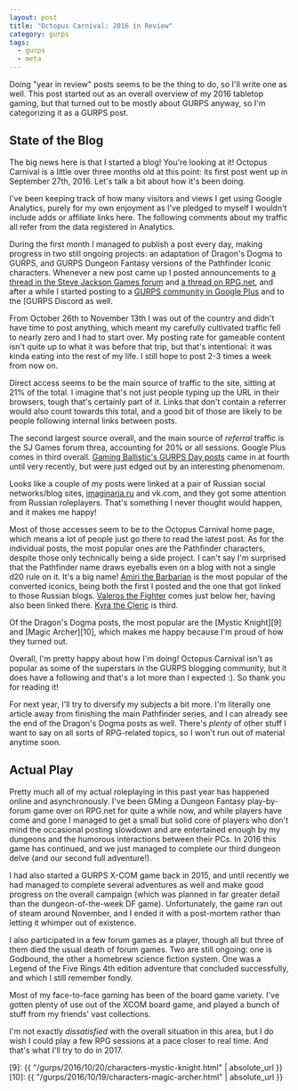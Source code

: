 ```yaml
---
layout: post
title: "Octopus Carnival: 2016 in Review"
category: gurps
tags:
  - gurps
  - meta
---
```


Doing "year in review" posts seems to be the thing to do, so I'll write one as
well. This post started out as an overall overview of my 2016 tabletop gaming,
but that turned out to be mostly about GURPS anyway, so I'm categorizing it as a
GURPS post.

## State of the Blog

The big news here is that I started a blog! You're looking at it! Octopus
Carnival is a little over three months old at this point: its first post went up
in September 27th, 2016. Let's talk a bit about how it's been doing.

I've been keeping track of how many visitors and views I get using Google
Analytics, purely for my own enjoyment as I've pledged to myself I wouldn't
include adds or affiliate links here. The following comments about my traffic
all refer from the data registered in Analytics.

During the first month I managed to publish a post every day, making progress in
two still ongoing projects: an adaptation of Dragon's Dogma to GURPS, and GURPS
Dungeon Fantasy versions of the Pathfinder Iconic characters. Whenever a new
post came up I posted announcements
to [a thread in the Steve Jackson Games forum][1] and [a thread on RPG.net][2],
and after a while I started posting to a [GURPS community in Google Plus][3] and
to the [GURPS Discord  as well.

From October 26th to November 13th I was out of the country and didn't have time
to post anything, which meant my carefully cultivated traffic fell to nearly
zero and I had to start over. My posting rate for gameable content isn't quite
up to what it was before that trip, but that's intentional: it was kinda eating
into the rest of my life. I still hope to post 2-3 times a week from now on.

Direct access seems to be the main source of traffic to the site, sitting at 21%
of the total. I imagine that's not just people typing up the URL in their
browsers, tough that's certainly part of it. Links that don't contain a referrer
would also count towards this total, and a good bit of those are likely to be
people following internal links between posts.

The second largest source overall, and the main source of _referral_ traffic is
the SJ Games forum threa, accounting for 20% or all sessions. Google Plus comes
in third overall. [Gaming Ballistic's GURPS Day posts][4] came in at fourth
until very recently, but were just edged out by an interesting phenomenom.

Looks like a couple of my posts were linked at a pair of Russian social
networks/blog sites, [imaginaria.ru][5] and vk.com, and they got some attention from
Russian roleplayers. That's something I never thought would happen, and it makes
me happy!

Most of those accesses seem to be to the Octopus Carnival home page, which means
a lot of people just go there to read the latest post. As for the individual
posts, the most popular ones are the Pathfinder characters, despite those only
technically being a side project. I can't say I'm surprised that the Pathfinder
name draws eyeballs even on a blog with not a single d20 rule on it. It's a big
name! [Amiri the Barbarian][6] is the most popular of the converted iconics,
being both the first I posted and the one that got linked to those Russian
blogs. [Valeros the Fighter][7] comes just below her, having also been linked
there. [Kyra the Cleric][8] is third.

Of the Dragon's Dogma posts, the most popular are the [Mystic Knight][9]
and [Magic Archer][10], which makes me happy because I'm proud of how they
turned out.

Overall, I'm pretty happy about how I'm doing! Octopus Carnival isn't as popular
as some of the superstars in the GURPS blogging community, but it does have a
following and that's a lot more than I expected :). So thank you for reading it!

For next year, I'll try to diversify my subjects a bit more. I'm literally one
article away from finishing the main Pathfinder series, and I can already see
the end of the Dragon's Dogma posts as well. There's _plenty_ of other stuff I
want to say on all sorts of RPG-related topics, so I won't run out of material
anytime soon.

## Actual Play

Pretty much all of my actual roleplaying in this past year has happened online
and asynchronously. I've been GMing a Dungeon Fantasy play-by-forum game over on
RPG.net for quite a while now, and while players have come and gone I managed to
get a small but solid core of players who don't mind the occasional posting
slowdown and are entertained enough by my dungeons and the humorous interactions
between their PCs. In 2016 this game has continued, and we just managed to
complete our third dungeon delve (and our second full adventure!).

I had also started a GURPS X-COM game back in 2015, and until recently we had
managed to complete several adventures as well and make good progress on the
overall campaign (which was planned in far greater detail than the
dungeon-of-the-week DF game). Unfortunately, the game ran out of steam around
November, and I ended it with a post-mortem rather than letting it whimper out
of existence.

I also participated in a few forum games as a player, though all but three of
them died the usual death of forum games. Two are still ongoing: one is
Godbound, the other a homebrew science fiction system. One was a Legend of the
Five Rings 4th edition adventure that concluded successfully, and which I still
remember fondly.

Most of my face-to-face gaming has been of the board game variety. I've gotten
plenty of use out of the XCOM board game, and played a bunch of stuff from my
friends' vast collections.

I'm not exactly _dissatisfied_ with the overall situation in this area, but I do
wish I could play a few RPG sessions at a pace closer to real time. And that's
what I'll try to do in 2017.


[1]: http://forums.sjgames.com/showthread.php?t=146235
[2]: https://forum.rpg.net/showthread.php?791116-Blog-Octopus-Carnival-RPG-Posts
[3]: https://plus.google.com/communities/114152615291904398040
[4]: https://gamingballistic.com/
[5]: http://imaginaria.ru/

[6]: https://bira.github.io/octopus-carnival/gurps/2016/10/02/pathfinder-df-barbarian.html
[7]: https://bira.github.io/octopus-carnival/gurps/2016/11/27/pathfinder-df-knight.html
[8]: https://bira.github.io/octopus-carnival/gurps/2016/10/15/pathfinder-df-cleric.html

[9]: {{ "/gurps/2016/10/20/characters-mystic-knight.html" | absolute_url }}
[10]: {{ "/gurps/2016/10/19/characters-magic-archer.html" | absolute_url }}
